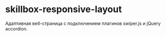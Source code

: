 # skillbox-responsive-layout
Адаптивная веб-страница с подключением плагинов swiper.js и jQuery accordion.

